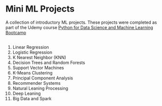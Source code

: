 # Mini ML Projects<br>
A collection of introductory ML projects. These projects were completed as part of the Udemy course [Python for Data Science and Machine Learning Bootcamp](https://www.udemy.com/course/python-for-data-science-and-machine-learning-bootcamp/)<br><br>
1.	Linear Regression
2.	Logistic Regression
3.	K Nearest Neighbor (KNN)
4.	Decision Trees and Random Forests
5.	Support Vector Machines
6.  K-Means Clustering
7.	Principal Component Analysis
8.	Recommender Systems
9.  Natural Leaning Processing
10.	Deep Leaning
11.	Big Data and Spark
